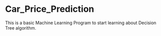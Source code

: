 # Car_Price_Prediction
This is a basic Machine Learning Program to start learning about Decision Tree algorithm.
